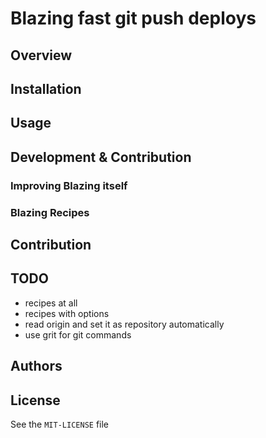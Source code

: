 # Blazing fast git push deploys

## Overview

## Installation

## Usage

## Development & Contribution

### Improving Blazing itself

### Blazing Recipes

## Contribution

## TODO

* recipes at all
* recipes with options
* read origin and set it as repository automatically
* use grit for git commands

## Authors

## License

See the `MIT-LICENSE` file
